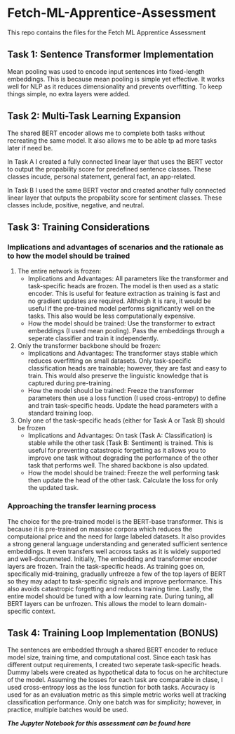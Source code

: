 # Fetch-ML-Apprentice-Assessment
This repo contains the files for the Fetch ML Apprentice Assessment

## Task 1: Sentence Transformer Implementation
Mean pooling was used to encode input sentences into fixed-length embeddings. This is because mean pooling is simple yet effective. It works well for NLP as it reduces dimensionality and prevents overfitting. To keep things simple, no extra layers were added.

## Task 2: Multi-Task Learning Expansion
The shared BERT encoder allows me to complete both tasks without recreating the same model. It also allows me to be able tp ad more tasks later if need be. 

In Task A I created a fully connected linear layer that uses the BERT vector to output the propability score for predefined sentence classes. These classes incude, personal statement, general fact, an app-related.

In Task B I used the same BERT vector and created another fully connected linear layer that outputs the propability score for sentiment classes. These classes include, positive, negative, and neutral. 

## Task 3: Training Considerations
### Implications and advantages of scenarios and the rationale as to how the model should be trained
1. The entire network is frozen:
   - Implications and Advantages: All parameters like the transformer and task-specific heads are frozen. The model is then used as a static encoder. This is useful for feature extraction as training is fast and no gradient updates are required. Althoigh it is rare, it would be useful if the pre-trained model performs significantly well on the tasks. This also would be less computationally expensive.
   - How the model should be trained: Use the transformer to extract embeddings (I used mean pooling). Pass the embeddings through a seperate classifier and train it independently.
2. Only the transformer backbone should be frozen:
   - Implications and Advantages: The transformer stays stable which reduces overfitting on small datasets. Only task-specific classification heads are trainable; however, they are fast and easy to train. This would also preserve the linguistic knowledge that is captured during pre-training. 
   - How the model should be trained: Freeze the transformer parameters then use a loss function (I used cross-entropy) to define and train task-specific heads. Update the head parameters with a standard training loop.
3. Only one of the task-specific heads (either for Task A or Task B) should be frozen
   - Implications and Advantages: On task (Task A: Classification) is stable while the other task (Task B: Sentiment) is trained. This is useful for preventing catastropic forgetting as it allows you to improve one task without degrading the performance of the other task that performs well. The shared backbone is also updated. 
   - How the model should be trained: Freeze the well performing task then update the head of the other task. Calculate the loss for only the updated task.

### Approaching the transfer learning process
The choice for the pre-trained model is the BERT-base transformer. This is because it is pre-trained on massise corpora which reduces the computaional price and the need for large labeled datasets. It also provides a strong general language understanding and generated sufficient sentence embeddings. It even transfers well accross tasks as it is widely supported and well-documneted.
Initially, The embedding and transformer encoder layers are frozen. Train the task-specific heads. As training goes on, specifically mid-training, gradually unfreeze a few of the top layers of BERT so they may adapt to task-specific signals and improve performance. This also avoids catastropic forgetting and reduces training time. Lastly, the entire model should be tuned with a low learning rate. During tuning, all BERT layers can be unfrozen. This allows the model to learn domain-specific context. 

## Task 4: Training Loop Implementation (BONUS)
The sentences are embedded through a shared BERT encoder to reduce model size, training time, and computational cost. Since each task has different output requirements, I created two seperate task-specific heads. Dummy labels were created as hypothetical data to focus on he architecture of the model. Assuming the losses for each task are comparable in clase, I used cross-entropy loss as the loss function for both tasks. Accuracy is used for as an evaluation metric as this simple metric works well at tracking classification performance. Only one batch was for simplicity; however, in practice, multiple batches would be used.

***The Jupyter Notebook for this assessment can be found here***
